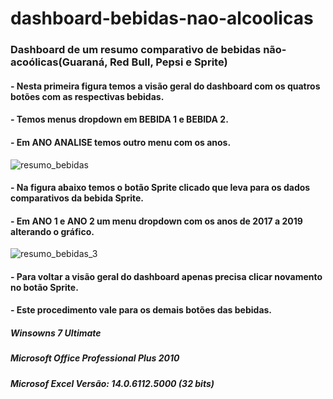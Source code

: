# dashboard-bebidas-nao-alcoolicas
### Dashboard de um resumo comparativo de bebidas não-acoólicas(Guaraná, Red Bull, Pepsi e Sprite)
#### - Nesta primeira figura temos a visão geral do dashboard com os quatros botões com as respectivas bebidas.
#### - Temos menus dropdown em BEBIDA 1 e BEBIDA 2.
#### - Em ANO ANALISE temos outro menu com os anos.

![resumo_bebidas](https://user-images.githubusercontent.com/20029768/90298258-ea2c7000-de67-11ea-9dba-0d15d6861cff.png)
#### - Na figura abaixo temos o botão Sprite clicado que leva para os dados comparativos da bebida Sprite.
#### - Em ANO 1 e ANO 2 um menu dropdown com os anos de 2017 a 2019 alterando o gráfico.

![resumo_bebidas_3](https://user-images.githubusercontent.com/20029768/90298255-e698e900-de67-11ea-8cd2-218fbe8c8afb.png)
#### - Para voltar a visão geral do dashboard apenas precisa clicar novamento no botão Sprite. 
#### - Este procedimento vale para os demais botões das bebidas.
<h5>Winsowns 7 Ultimate</h5>
<h5>Microsoft Office Professional Plus 2010</h5>
<h5>Microsof Excel Versão: 14.0.6112.5000 (32 bits)</h5>

